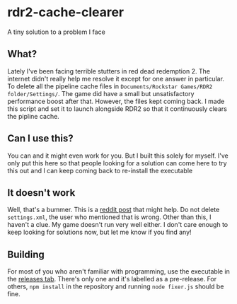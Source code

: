 # rdr2-cache-clearer
A tiny solution to a problem I face

## What?
Lately I've been facing terrible stutters in red dead redemption 2. The internet didn't really help me resolve it except for one answer in particular. To delete all the pipeline cache files in `Documents/Rockstar Games/RDR2 folder/Settings/`. The game did have a small but unsatisfactory performance boost after that. However, the files kept coming back. I made this script and set it to launch alongside RDR2 so that it continuously clears the pipline cache.

## Can I use this?
You can and it might even work for you. But I built this solely for myself. I've only put this here so that people looking for a solution can come here to try this out and I can keep coming back to re-install the executable

## It doesn't work
Well, that's a bummer. This is a [reddit post](https://www.reddit.com/r/PCRedDead/comments/xf2klu/low_fps_in_rdr2_suddenly_for_no_reason/) that might help. Do not delete `settings.xml`, the user who mentioned that is wrong. Other than this, I haven't a clue. My game doesn't run very well either. I don't care enough to keep looking for solutions now, but let me know if you find any!

## Building
For most of you who aren't familiar with programming, use the executable in the [releases tab](https://github.com/SuppliedOrange/rdr2-cache-clearer/releases). There's only one and it's labelled as a pre-release.
For others, `npm install` in the repository and running `node fixer.js` should be fine.
